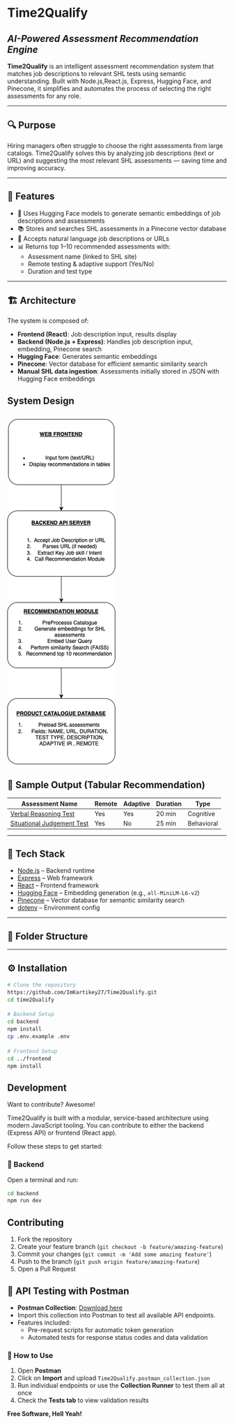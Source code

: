 # Time2Qualify  
## _AI-Powered Assessment Recommendation Engine_

**Time2Qualify** is an intelligent assessment recommendation system that matches job descriptions to relevant SHL tests using semantic understanding. Built with Node.js,React.js, Express, Hugging Face, and Pinecone, it simplifies and automates the process of selecting the right assessments for any role.

---

## 🔍 Purpose

Hiring managers often struggle to choose the right assessments from large catalogs. Time2Qualify solves this by analyzing job descriptions (text or URL) and suggesting the most relevant SHL assessments — saving time and improving accuracy.

---

## 🚀 Features

- 🧠 Uses Hugging Face models to generate semantic embeddings of job descriptions and assessments  
- 📚 Stores and searches SHL assessments in a Pinecone vector database  
- 🔗 Accepts natural language job descriptions or URLs  
- 📊 Returns top 1–10 recommended assessments with:
  - Assessment name (linked to SHL site)
  - Remote testing & adaptive support (Yes/No)
  - Duration and test type

---

## 🏗️ Architecture

The system is composed of:

- **Frontend (React)**: Job description input, results display  
- **Backend (Node.js + Express)**: Handles job description input, embedding, Pinecone search  
- **Hugging Face**: Generates semantic embeddings  
- **Pinecone**: Vector database for efficient semantic similarity search  
- **Manual SHL data ingestion**: Assessments initially stored in JSON with Hugging Face embeddings

## System Design

![Time2Qualify High Level System Architecture](./High_Level_Architecture.png)
---


## 🧪 Sample Output (Tabular Recommendation)

| Assessment Name | Remote | Adaptive | Duration | Type |
|-----------------|--------|----------|----------|------|
| [Verbal Reasoning Test](https://www.shl.com/...) | Yes | Yes | 20 min | Cognitive |
| [Situational Judgement Test](https://www.shl.com/...) | Yes | No | 25 min | Behavioral |

---

## 🧠 Tech Stack

- [Node.js](https://nodejs.org/) – Backend runtime  
- [Express](https://expressjs.com/) – Web framework  
- [React](https://reactjs.org/) – Frontend framework  
- [Hugging Face](https://huggingface.co/) – Embedding generation (e.g., `all-MiniLM-L6-v2`)  
- [Pinecone](https://www.pinecone.io/) – Vector database for semantic similarity search  
- [dotenv](https://www.npmjs.com/package/dotenv) – Environment config

---

## 📁 Folder Structure


---

## ⚙️ Installation

```bash
# Clone the repository
https://github.com/ImKartikey27/Time2Qualify.git
cd time2Qualify

# Backend Setup
cd backend
npm install
cp .env.example .env

# Frontend Setup
cd ../frontend
npm install
```

## Development

Want to contribute? Awesome!

Time2Qualify is built with a modular, service-based architecture using modern JavaScript tooling. You can contribute to either the backend (Express API) or frontend (React app).

Follow these steps to get started:

### 🧩 Backend

Open a terminal and run:

```sh
cd backend
npm run dev
```

## Contributing

1. Fork the repository
2. Create your feature branch (`git checkout -b feature/amazing-feature`)
3. Commit your changes (`git commit -m 'Add some amazing feature'`)
4. Push to the branch (`git push origin feature/amazing-feature`)
5. Open a Pull Request

## 🧪 API Testing with Postman

- **Postman Collection**: [Download here](./public/Time2Hire.postman_collection.json)
- Import this collection into Postman to test all available API endpoints.
- Features included:
  - Pre-request scripts for automatic token generation
  - Automated tests for response status codes and data validation

### 🔧 How to Use
1. Open **Postman**
2. Click on **Import** and upload `Time2Qualify.postman_collection.json`
3. Run individual endpoints or use the **Collection Runner** to test them all at once
4. Check the **Tests tab** to view validation results

**Free Software, Hell Yeah!**

[//]: # (These are reference links used in the body of this note and get stripped out when the markdown processor does its job. There is no need to format nicely because it shouldn't be seen. Thanks SO - http://stackoverflow.com/questions/4823468/store-comments-in-markdown-syntax)

   [dill]: <https://github.com/joemccann/dillinger>
   [git-repo-url]: <https://github.com/joemccann/dillinger.git>
   [john gruber]: <http://daringfireball.net>
   [df1]: <http://daringfireball.net/projects/markdown/>
   [markdown-it]: <https://github.com/markdown-it/markdown-it>
   [Ace Editor]: <http://ace.ajax.org>
   [node.js]: <http://nodejs.org>
   [Twitter Bootstrap]: <http://twitter.github.com/bootstrap/>
   [jQuery]: <http://jquery.com>
   [@tjholowaychuk]: <http://twitter.com/tjholowaychuk>
   [express]: <http://expressjs.com>
   [AngularJS]: <http://angularjs.org>
   [Gulp]: <http://gulpjs.com>

   [PlDb]: <https://github.com/joemccann/dillinger/tree/master/plugins/dropbox/README.md>
   [PlGh]: <https://github.com/joemccann/dillinger/tree/master/plugins/github/README.md>
   [PlGd]: <https://github.com/joemccann/dillinger/tree/master/plugins/googledrive/README.md>
   [PlOd]: <https://github.com/joemccann/dillinger/tree/master/plugins/onedrive/README.md>
   [PlMe]: <https://github.com/joemccann/dillinger/tree/master/plugins/medium/README.md>
   [PlGa]: <https://github.com/RahulHP/dillinger/blob/master/plugins/googleanalytics/README.md>


